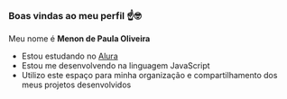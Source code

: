 ### Boas vindas ao meu perfil ☝️🤓

Meu nome é **Menon de Paula Oliveira**
- Estou estudando no [Alura](https://www.Alura.com.br)
- Estou me desenvolvendo na linguagem JavaScript
-  Utilizo este espaço para minha organização e compartilhamento dos meus projetos desenvolvidos
